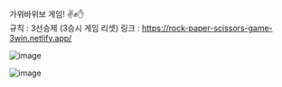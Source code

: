 가위바위보 게임! ✌✊✋ <br/>
규칙 : 3선승제 (3승시 게임 리셋)
링크 : 
https://rock-paper-scissors-game-3win.netlify.app/

![image](https://github.com/pyosunyoung/Rock-Paper-Scissors/assets/122803915/5fa85d38-0825-44e5-bbbf-848f4ca01984)

![image](https://github.com/pyosunyoung/Rock-Paper-Scissors/assets/122803915/09fe72dc-4bc3-4278-a4dc-a3fdd9f02c17)

